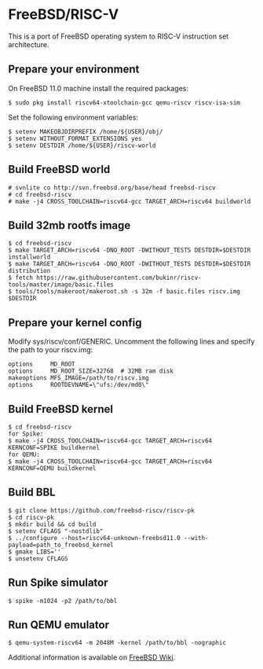 # FreeBSD/RISC-V
This is a port of FreeBSD operating system to RISC-V instruction set architecture.

## Prepare your environment
On FreeBSD 11.0 machine install the required packages:
```
$ sudo pkg install riscv64-xtoolchain-gcc qemu-riscv riscv-isa-sim
```

Set the following environment variables:
```
$ setenv MAKEOBJDIRPREFIX /home/${USER}/obj/
$ setenv WITHOUT_FORMAT_EXTENSIONS yes
$ setenv DESTDIR /home/${USER}/riscv-world
```

## Build FreeBSD world
```
# svnlite co http://svn.freebsd.org/base/head freebsd-riscv
# cd freebsd-riscv
# make -j4 CROSS_TOOLCHAIN=riscv64-gcc TARGET_ARCH=riscv64 buildworld
```

## Build 32mb rootfs image
```
$ cd freebsd-riscv
$ make TARGET_ARCH=riscv64 -DNO_ROOT -DWITHOUT_TESTS DESTDIR=$DESTDIR installworld
$ make TARGET_ARCH=riscv64 -DNO_ROOT -DWITHOUT_TESTS DESTDIR=$DESTDIR distribution
$ fetch https://raw.githubusercontent.com/bukinr/riscv-tools/master/image/basic.files
$ tools/tools/makeroot/makeroot.sh -s 32m -f basic.files riscv.img $DESTDIR
```

## Prepare your kernel config
Modify sys/riscv/conf/GENERIC. Uncomment the following lines and specify the path to your riscv.img:
```
options 	MD_ROOT
options 	MD_ROOT_SIZE=32768	# 32MB ram disk
makeoptions	MFS_IMAGE=/path/to/riscv.img
options 	ROOTDEVNAME=\"ufs:/dev/md0\"
```

## Build FreeBSD kernel
```
$ cd freebsd-riscv
for Spike:
$ make -j4 CROSS_TOOLCHAIN=riscv64-gcc TARGET_ARCH=riscv64 KERNCONF=SPIKE buildkernel
for QEMU:
$ make -j4 CROSS_TOOLCHAIN=riscv64-gcc TARGET_ARCH=riscv64 KERNCONF=QEMU buildkernel
```

## Build BBL
```
$ git clone https://github.com/freebsd-riscv/riscv-pk
$ cd riscv-pk
$ mkdir build && cd build
$ setenv CFLAGS "-nostdlib"
$ ../configure --host=riscv64-unknown-freebsd11.0 --with-payload=path_to_freebsd_kernel
$ gmake LIBS=''
$ unsetenv CFLAGS
```

## Run Spike simulator
```
$ spike -m1024 -p2 /path/to/bbl
```

## Run QEMU emulator
```
$ qemu-system-riscv64 -m 2048M -kernel /path/to/bbl -nographic
```

Additional information is available on [FreeBSD Wiki](http://wiki.freebsd.org/riscv).

